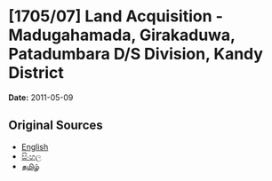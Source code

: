 # [1705/07] Land Acquisition - Madugahamada, Girakaduwa, Patadumbara  D/S Division, Kandy District

**Date:** 2011-05-09

## Original Sources

- [English](https://documents.gov.lk/view/extra-gazettes/2011/5/1705-07_E.pdf)
- [සිංහල](https://documents.gov.lk/view/extra-gazettes/2011/5/1705-07_S.pdf)
- [தமிழ்](https://documents.gov.lk/view/extra-gazettes/2011/5/1705-07_T.pdf)
